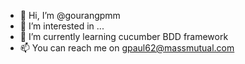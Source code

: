 - 👋 Hi, I’m @gourangpmm
- 👀 I’m interested in ...
- 🌱 I’m currently learning cucumber BDD framework
- 📫 You can reach me on gpaul62@massmutual.com 

<!---
gourangpmm/gourangpmm is a ✨ special ✨ repository because its `README.md` (this file) appears on your GitHub profile.
You can click the Preview link to take a look at your changes.
--->
